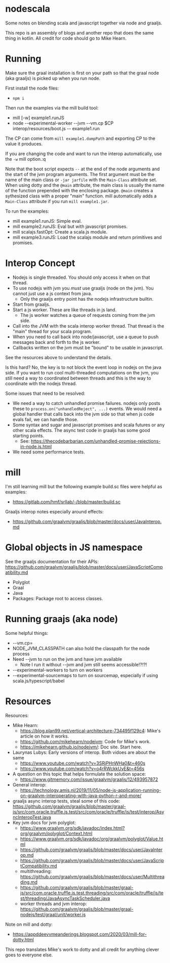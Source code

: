 # nodescala

Some notes on blending scala and javascript together via node and graaljs.

This repo is an assembly of blogs and another repo that does the same thing in kotlin. All credit for code should go to Mike Hearn.

# Running

Make sure the graal installation is first on your path so that the graal node (aka graaljs) is 
picked up when you run node.

First install the node files:

* `npm i`

Then run the examples via the mill build tool:

* mill [-w] example1.runJS
* node --experimental-worker --jvm --vm.cp $CP interop/resources/boot.js -- example1.run

The CP can come from `mill example1.dumpPath` and exporting CP to the value it produces.

If you are changing the code and want to run the interop automatically, use the `-w` mill option.:q

Note that the boot script expects `--` at the end of the node arguments and the start of
the jvm program arguments. The first argument must be the name of the main class or 
`-jar jarfile` with the `Main-Class` attribute set. When using
dotty and the `@main` attribute, the main class is usually the name of the function
prepended with the enclosing package. `@main` creates a sythesized class with 
a proper "main" function. mill automatically adds a `Main-Class` attribute if you run `mill example1.jar`.

To run the examples:

* mill example1.runJS: Simple eval.
* mill example2.runJS: Eval but with javascript promises.
* mill scalajs.fastOpt: Create a scala.js module.
* mill example3.runJS: Load the scalajs module and return primitives and promises.

# Interop Concept

* Nodejs is single threaded. You should only access it when on that thread.
* To use nodejs with jvm you *must* use graaljs (node on the jvm). You cannot just use a js context from java.
  * Only the graaljs entry point has the nodejs infrastructure builtin.
* Start from graaljs. 
* Start a js worker. These are like threads in js land.
  * The js worker watches a queue of requests coming from the jvm side.
* Call into the JVM with the scala interop worker thread. That thread is the "main" thread for your scala program.
* When you need to call back into node/javascript, use a queue to push messages back and forth to the js worker.
* Callbacks written on the jvm must be "bound" to be usable in javascript.

See the resources above to understand the details.

Is this hard? No, the key is to not block the event loop in nodejs on the java side. If you want to run cool multi-threaded computations on the jvm, you still need a way to coordinated between threads and this is the way to coordinate with the nodejs thread.

Some issues that need to be resolved:

* We need a way to catch unhandled promise failures. nodejs only posts these to `process.on("unhandledReject", ...)`
events. We would need a global handler that calls back into the jvm side so that when js code evals fail, we
can handle those.
* Some syntax and sugar and javascript promises and scala futures or any other scala effects. The async test code
in graaljs has some good starting points.
  * See: https://thecodebarbarian.com/unhandled-promise-rejections-in-node.js.html
* We need some performance tests.

# mill

I'm still learning mill but the following example build.sc files were helpful as examples:

* https://gitlab.com/hmf/srllab/-/blob/master/build.sc


Graaljs interop notes especially around effects:

* https://github.com/graalvm/graaljs/blob/master/docs/user/JavaInterop.md
 

# Global objects in JS namespace

See the graaljs documentation for their APIs: https://github.com/graalvm/graaljs/blob/master/docs/user/JavaScriptCompatibility.md

* Polyglot
* Graal
* Java
* Packages: Package root to access classes.

# Running graajs (aka node)

Some helpful things:

* --vm.cp=<classpath>
* NODE_JVM_CLASSPATH can also hold the classpath for the node process
* Need --jvm to run on the jvm and have jvm available
  * Note I run it without --jvm and jvm still seems accessible!?!?!
* --experimental-workers to turn on workers
* --experimental-sourcemaps to turn on sourcemap, especially if using scala.js/typescript/babel

# Resources
Resources:

* Mike Hearn:
  * https://blog.plan99.net/vertical-architecture-734495f129c4: Mike's article on how it works.
  * https://github.com/mikehearn/nodejvm: Code for Mike's work.
  * https://mikehearn.github.io/nodejvm/: Doc site. Start here.
* Laurynas Lubys: Early versions of interop. Both vidoes are about the same
  * https://www.youtube.com/watch?v=3SRjPHnWHa0&t=460s
  * https://www.youtube.com/watch?v=o4rRWckkUyE&t=456s
* A question on this topic that helps formulate the solution space:
  * https://www.gitmemory.com/issue/graalvm/graaljs/12/493957872
* General interop:
  * https://technology.amis.nl/2019/11/05/node-js-application-running-on-graalvm-interoperating-with-java-python-r-and-more/
* graaljs async interop tests, steal some of this code: https://github.com/graalvm/graaljs/blob/master/graal-js/src/com.oracle.truffle.js.test/src/com/oracle/truffle/js/test/interop/AsyncInteropTest.java
* Key jvm docs for jvm polyglot:
  * https://www.graalvm.org/sdk/javadoc/index.html?org/graalvm/polyglot/Context.html
  * https://www.graalvm.org/sdk/javadoc/org/graalvm/polyglot/Value.html
  * https://github.com/graalvm/graaljs/blob/master/docs/user/JavaInterop.md
  * https://github.com/graalvm/graaljs/blob/master/docs/user/JavaScriptCompatibility.md
  * multithreading: https://github.com/graalvm/graaljs/blob/master/docs/user/Multithreading.md
  * https://github.com/graalvm/graaljs/blob/master/graal-js/src/com.oracle.truffle.js.test.threading/src/com/oracle/truffle/js/test/threading/JavaAsyncTaskScheduler.java
  * worker threads and jvm interop: https://github.com/graalvm/graaljs/blob/master/graal-nodejs/test/graal/unit/worker.js

Note on mill and dotty:

* https://appddeevvmeanderings.blogspot.com/2020/03/mill-for-dotty.html

This repo translates Mike's work to dotty and all credit for anything clever
goes to everyone else.
